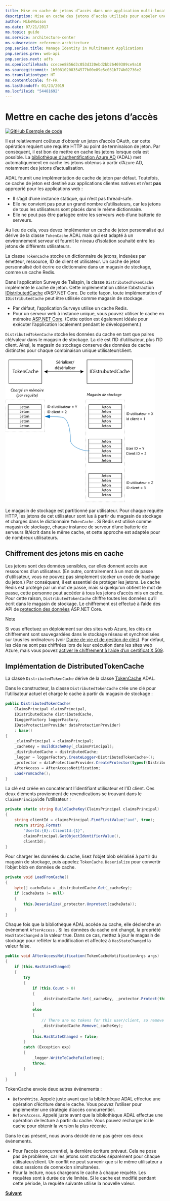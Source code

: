 ```yaml
---
title: Mise en cache de jetons d’accès dans une application multi-locataire
description: Mise en cache des jetons d’accès utilisés pour appeler une API web de serveur back-end.
author: MikeWasson
ms.date: 07/21/2017
ms.topic: guide
ms.service: architecture-center
ms.subservice: reference-architecture
pnp.series.title: Manage Identity in Multitenant Applications
pnp.series.prev: web-api
pnp.series.next: adfs
ms.openlocfilehash: ccecee8856d3c053d320ebd2bb26469389ce9a10
ms.sourcegitcommit: 1b50810208354577b00e89e5c031b774b02736e2
ms.translationtype: HT
ms.contentlocale: fr-FR
ms.lasthandoff: 01/23/2019
ms.locfileid: "54481692"
---
```

# <a name="cache-access-tokens"></a>Mettre en cache des jetons d’accès

[![GitHub](../_images/github.png) Exemple de code][sample application]

Il est relativement coûteux d’obtenir un jeton d’accès OAuth, car cette opération requiert une requête HTTP au point de terminaison de jeton. Par conséquent, il est bon de mettre en cache les jetons lorsque cela est possible. La [bibliothèque d’authentification Azure AD][ADAL] (ADAL) met automatiquement en cache les jetons obtenus à partir d’Azure AD, notamment des jetons d’actualisation.

ADAL fournit une implémentation de cache de jeton par défaut. Toutefois, ce cache de jeton est destiné aux applications clientes natives et n’est **pas** approprié pour les applications web :

* Il s’agit d’une instance statique, qui n’est pas thread-safe.
* Elle ne convient pas pour un grand nombre d’utilisateurs, car les jetons de tous les utilisateurs sont placés dans le même dictionnaire.
* Elle ne peut pas être partagée entre les serveurs web d’une batterie de serveurs.

Au lieu de cela, vous devez implémenter un cache de jeton personnalisé qui dérive de la classe `TokenCache` ADAL mais qui est adapté à un environnement serveur et fournit le niveau d’isolation souhaité entre les jetons de différents utilisateurs.

La classe `TokenCache` stocke un dictionnaire de jetons, indexées par émetteur, ressource, ID de client et utilisateur. Un cache de jeton personnalisé doit écrire ce dictionnaire dans un magasin de stockage, comme un cache Redis.

Dans l’application Surveys de Tailspin, la classe `DistributedTokenCache` implémente le cache de jeton. Cette implémentation utilise l’abstraction [IDistributedCache][distributed-cache] d’ASP.NET Core. De cette façon, toute implémentation d’ `IDistributedCache` peut être utilisée comme magasin de stockage.

* Par défaut, l’application Surveys utilise un cache Redis.
* Pour un serveur web à instance unique, vous pouvez utiliser le cache en mémoire [ASP.NET Core][in-memory-cache]. (Cette option est également idéale pour exécuter l’application localement pendant le développement.)

`DistributedTokenCache` stocke les données du cache en tant que paires clé/valeur dans le magasin de stockage. La clé est l’ID d’utilisateur, plus l’ID client. Ainsi, le magasin de stockage conserve des données de cache distinctes pour chaque combinaison unique utilisateur/client.

![Cache de jeton](./images/token-cache.png)

Le magasin de stockage est partitionné par utilisateur. Pour chaque requête HTTP, les jetons de cet utilisateur sont lus à partir du magasin de stockage et chargés dans le dictionnaire `TokenCache` . Si Redis est utilisé comme magasin de stockage, chaque instance de serveur d’une batterie de serveurs lit/écrit dans le même cache, et cette approche est adaptée pour de nombreux utilisateurs.

## <a name="encrypting-cached-tokens"></a>Chiffrement des jetons mis en cache

Les jetons sont des données sensibles, car elles donnent accès aux ressources d’un utilisateur. (En outre, contrairement à un mot de passe d’utilisateur, vous ne pouvez pas simplement stocker un code de hachage du jeton.) Par conséquent, il est essentiel de protéger les jetons. Le cache Redis est protégé par un mot de passe, mais si quelqu'un obtient le mot de passe, cette personne peut accéder à tous les jetons d’accès mis en cache. Pour cette raison, `DistributedTokenCache` chiffre toutes les données qu’il écrit dans le magasin de stockage. Le chiffrement est effectué à l’aide des API de [protection des données][data-protection] ASP.NET Core.

> [!NOTE]
> Si vous effectuez un déploiement sur des sites web Azure, les clés de chiffrement sont sauvegardées dans le stockage réseau et synchronisées sur tous les ordinateurs (voir [Durée de vie et de gestion de clés][key-management]). Par défaut, les clés ne sont pas chiffrées lors de leur exécution dans les sites web Azure, mais vous pouvez [activer le chiffrement à l’aide d’un certificat X.509][x509-cert-encryption].

## <a name="distributedtokencache-implementation"></a>Implémentation de DistributedTokenCache

La classe `DistributedTokenCache` dérive de la classe [TokenCache][tokencache-class] ADAL.

Dans le constructeur, la classe `DistributedTokenCache` crée une clé pour l’utilisateur actuel et charge le cache à partir du magasin de stockage :

```csharp
public DistributedTokenCache(
    ClaimsPrincipal claimsPrincipal,
    IDistributedCache distributedCache,
    ILoggerFactory loggerFactory,
    IDataProtectionProvider dataProtectionProvider)
    : base()
{
    _claimsPrincipal = claimsPrincipal;
    _cacheKey = BuildCacheKey(_claimsPrincipal);
    _distributedCache = distributedCache;
    _logger = loggerFactory.CreateLogger<DistributedTokenCache>();
    _protector = dataProtectionProvider.CreateProtector(typeof(DistributedTokenCache).FullName);
    AfterAccess = AfterAccessNotification;
    LoadFromCache();
}
```

La clé est créée en concaténant l’identifiant utilisateur et l’ID client. Ces deux éléments proviennent de revendications se trouvant dans le `ClaimsPrincipal`de l’utilisateur :

```csharp
private static string BuildCacheKey(ClaimsPrincipal claimsPrincipal)
{
    string clientId = claimsPrincipal.FindFirstValue("aud", true);
    return string.Format(
        "UserId:{0}::ClientId:{1}",
        claimsPrincipal.GetObjectIdentifierValue(),
        clientId);
}
```

Pour charger les données du cache, lisez l’objet blob sérialisé à partir du magasin de stockage, puis appelez `TokenCache.Deserialize` pour convertir l’objet blob en données de cache.

```csharp
private void LoadFromCache()
{
    byte[] cacheData = _distributedCache.Get(_cacheKey);
    if (cacheData != null)
    {
        this.Deserialize(_protector.Unprotect(cacheData));
    }
}
```

Chaque fois que la bibliothèque ADAL accède au cache, elle déclenche un événement `AfterAccess` . Si les données du cache ont changé, la propriété `HasStateChanged` a la valeur true. Dans ce cas, mettez à jour le magasin de stockage pour refléter la modification et affectez à `HasStateChanged` la valeur false.

```csharp
public void AfterAccessNotification(TokenCacheNotificationArgs args)
{
    if (this.HasStateChanged)
    {
        try
        {
            if (this.Count > 0)
            {
                _distributedCache.Set(_cacheKey, _protector.Protect(this.Serialize()));
            }
            else
            {
                // There are no tokens for this user/client, so remove the item from the cache.
                _distributedCache.Remove(_cacheKey);
            }
            this.HasStateChanged = false;
        }
        catch (Exception exp)
        {
            _logger.WriteToCacheFailed(exp);
            throw;
        }
    }
}
```

TokenCache envoie deux autres événements :

* `BeforeWrite`. Appelé juste avant que la bibliothèque ADAL effectue une opération d’écriture dans le cache. Vous pouvez l’utiliser pour implémenter une stratégie d’accès concurrentiel.
* `BeforeAccess`. Appelé juste avant que la bibliothèque ADAL effectue une opération de lecture à partir du cache. Vous pouvez recharger ici le cache pour obtenir la version la plus récente.

Dans le cas présent, nous avons décidé de ne pas gérer ces deux événements.

* Pour l’accès concurrentiel, la dernière écriture prévaut. Cela ne pose pas de problème, car les jetons sont stockés séparément pour chaque utilisateur/client. Un conflit ne peut survenir que si le même utilisateur a deux sessions de connexion simultanées.
* Pour la lecture, nous chargeons le cache à chaque requête. Les requêtes sont à durée de vie limitée. Si le cache est modifié pendant cette période, la requête suivante utilise la nouvelle valeur.

[**Suivant**][client-assertion]

<!-- links -->
[ADAL]: https://msdn.microsoft.com/library/azure/jj573266.aspx
[client-assertion]: ./client-assertion.md
[data-protection]: /aspnet/core/security/data-protection/
[distributed-cache]: /aspnet/core/performance/caching/distributed
[key-management]: /aspnet/core/security/data-protection/configuration/default-settings
[in-memory-cache]: /aspnet/core/performance/caching/memory
[tokencache-class]: https://msdn.microsoft.com/library/azure/microsoft.identitymodel.clients.activedirectory.tokencache.aspx
[x509-cert-encryption]: /aspnet/core/security/data-protection/implementation/key-encryption-at-rest#x509-certificate
[sample application]: https://github.com/mspnp/multitenant-saas-guidance
